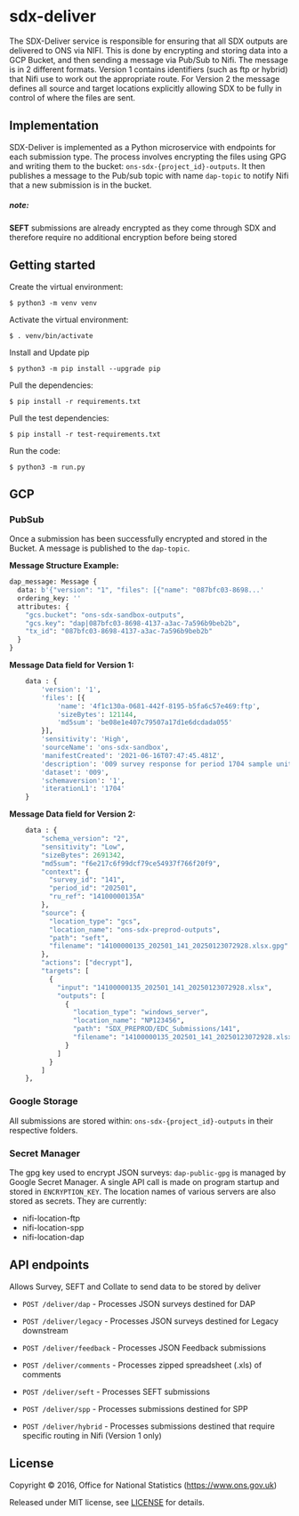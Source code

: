 # sdx-deliver

The SDX-Deliver service is responsible for ensuring that all SDX outputs are delivered to ONS via NIFI. This is done by
encrypting and storing data into a GCP Bucket, and then sending a message via Pub/Sub to Nifi. 
The message is in 2 different formats. Version 1 contains identifiers (such as ftp or hybrid) that Nifi
use to work out the appropriate route. For Version 2 the message defines all source and target locations explicitly
allowing SDX to be fully in control of where the files are sent.


## Implementation

SDX-Deliver is implemented as a Python microservice with endpoints for each submission type.
The process involves encrypting the files using GPG and writing them to the bucket: `ons-sdx-{project_id}-outputs`.
It then publishes a message to the Pub/sub topic with name `dap-topic` to notify Nifi that a new submission is in the bucket.
##### note:
**SEFT** submissions are already encrypted as they come through SDX and therefore require no additional encryption 
before being stored

## Getting started

Create the virtual environment:
```shell
$ python3 -m venv venv
```

Activate the virtual environment:
```shell
$ . venv/bin/activate
```

Install and Update pip
```shell
$ python3 -m pip install --upgrade pip
```

Pull the dependencies:
```shell
$ pip install -r requirements.txt
```

Pull the test dependencies:
```shell
$ pip install -r test-requirements.txt
```

Run the code:
```shell
$ python3 -m run.py
```

## GCP

### PubSub

Once a submission has been successfully encrypted and stored in the Bucket. A message is published to the `dap-topic`.

**Message Structure Example:**
```python
dap_message: Message {
  data: b'{"version": "1", "files": [{"name": "087bfc03-8698...'
  ordering_key: ''
  attributes: {
    "gcs.bucket": "ons-sdx-sandbox-outputs",
    "gcs.key": "dap|087bfc03-8698-4137-a3ac-7a596b9beb2b",
    "tx_id": "087bfc03-8698-4137-a3ac-7a596b9beb2b"
  }
}
```
**Message Data field for Version 1:**
```python
    data : {
        'version': '1',
        'files': [{
            'name': '4f1c130a-0681-442f-8195-b5fa6c57e469:ftp',
            'sizeBytes': 121144,
            'md5sum': 'be08e1e407c79507a17d1e6dcdada055'
        }],
        'sensitivity': 'High',
        'sourceName': 'ons-sdx-sandbox',
        'manifestCreated': '2021-06-16T07:47:45.481Z',
        'description': '009 survey response for period 1704 sample unit 49900108249D',
        'dataset': '009',
        'schemaversion': '1',
        'iterationL1': '1704'
    }
```

**Message Data field for Version 2:**
```python
    data : {
        "schema_version": "2",
        "sensitivity": "Low",
        "sizeBytes": 2691342,
        "md5sum": "f6e217c6f99dcf79ce54937f766f20f9",
        "context": {
          "survey_id": "141",
          "period_id": "202501",
          "ru_ref": "14100000135A"
        },
        "source": {
          "location_type": "gcs",
          "location_name": "ons-sdx-preprod-outputs",
          "path": "seft",
          "filename": "14100000135_202501_141_20250123072928.xlsx.gpg"
        },
        "actions": ["decrypt"],
        "targets": [
          {
            "input": "14100000135_202501_141_20250123072928.xlsx",
            "outputs": [
              {
                "location_type": "windows_server",
                "location_name": "NP123456",
                "path": "SDX_PREPROD/EDC_Submissions/141",
                "filename": "14100000135_202501_141_20250123072928.xlsx"
              }
            ]
          }
        ]
    },
```

### Google Storage

All submissions are stored within: `ons-sdx-{project_id}-outputs` in their respective folders.

### Secret Manager
The gpg key used to encrypt JSON surveys: `dap-public-gpg` is managed by Google Secret Manager. A single API call is 
made on program startup and stored in `ENCRYPTION_KEY`.
The location names of various servers are also stored as secrets.
They are currently:
* nifi-location-ftp
* nifi-location-spp
* nifi-location-dap


## API endpoints

Allows Survey, SEFT and Collate to send data to be stored by deliver


* `POST /deliver/dap` - Processes JSON surveys destined for DAP

* `POST /deliver/legacy` - Processes JSON surveys destined for Legacy downstream

* `POST /deliver/feedback` - Processes JSON Feedback submissions

* `POST /deliver/comments` - Processes zipped spreadsheet (.xls) of comments

* `POST /deliver/seft` - Processes SEFT submissions

* `POST /deliver/spp` - Processes submissions destined for SPP

* `POST /deliver/hybrid` - Processes submissions destined that require specific routing in Nifi (Version 1 only)


## License

Copyright © 2016, Office for National Statistics (https://www.ons.gov.uk)

Released under MIT license, see [LICENSE](LICENSE) for details.
